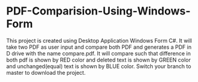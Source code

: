 # PDF-Comparision-Using-Windows-Form
This project is created using Desktop Application Windows Form C#. It will take two PDF as user input and compare both PDF and generates a PDF in D drive with the name compare.pdf. It will compare such that difference in both pdf is shown by RED color and deleted text is shown by GREEN color and unchanged(equal) text is shown by BLUE color.
Switch your branch to master to download the project.
